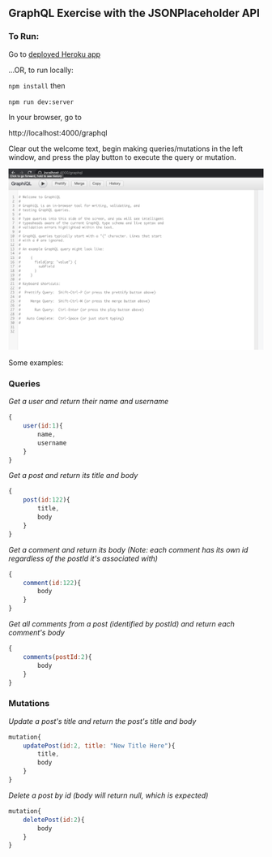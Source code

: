 ## GraphQL Exercise with the JSONPlaceholder API

### To Run:

Go to [deployed Heroku app](https://charter-graphql-challenge.herokuapp.com/graphql) 

...OR, to run locally:

`npm install` then

`npm run dev:server`

In your browser, go to 

http://localhost:4000/graphql

Clear out the welcome text, begin making queries/mutations in the left window, and press the play button to execute the query or mutation. 

![graphiql](images/graphiql.png)

Some examples:

### Queries

_Get a user and return their name and username_

```js
{
    user(id:1){
        name,
        username
    }
}
```
_Get a post and return its title and body_

```js
{
    post(id:122){
        title,
        body
    }
}
```
_Get a comment and return its body (Note: each comment has its own id regardless of the postId it's associated with)_

```js
{
    comment(id:122){
        body
    }
}
```
_Get all comments from a post (identified by postId) and return each comment's body_

```js
{
    comments(postId:2){
        body
    }
}
```

### Mutations

_Update a post's title and return the post's title and body_

```js
mutation{
    updatePost(id:2, title: "New Title Here"){
        title,
        body
    }
}
```

_Delete a post by id (body will return null, which is expected)_

```js
mutation{
    deletePost(id:2){
        body
    }
}
```
